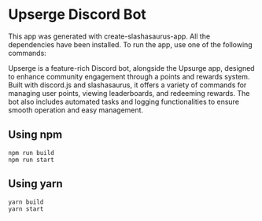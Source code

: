 
# Upserge Discord Bot

  

This app was generated with create-slashasaurus-app. All the dependencies have been installed. To run the app, use one of the following commands:

  

Upserge is a feature-rich Discord bot, alongside the Upsurge app, designed to enhance community engagement through a points and rewards system. Built with discord.js and slashasaurus, it offers a variety of commands for managing user points, viewing leaderboards, and redeeming rewards. The bot also includes automated tasks and logging functionalities to ensure smooth operation and easy management.

  

## Using npm

```
npm run build
npm run start
```

  

## Using yarn

```
yarn build
yarn start
```
